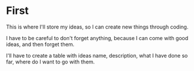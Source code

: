 # First

This is where I'll store my ideas, so I can create new things through coding.

I have to be careful to don't forget anything, because I can come with good ideas, and then forget them.

I'll have to create a table with ideas name, description, what I have done so far, where do I want to go with them.
